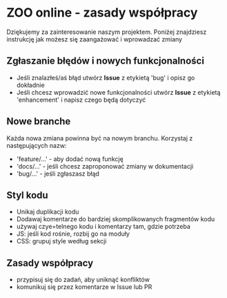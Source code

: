 # ZOO online - zasady współpracy
Dziękujemy za zainteresowanie naszym projektem. Poniżej znajdziesz instrukcję jak możesz się zaangażować i wprowadzać zmiany 

## Zgłaszanie błędów i nowych funkcjonalności 
  - Jeśli znalazłeś/aś błąd utwórz **Issue** z etykietą 'bug' i opisz go dokładnie
  - Jeśli chcesz wprowadzić nowe funkcjonalności utwórz **Issue** z etykietą 'enhancement' i napisz czego będą dotyczyć

## Nowe branche 
Każda nowa zmiana powinna być na nowym branchu. Korzystaj z następujących nazw:
- 'feature/...' - aby dodać nową funkcję
- 'docs/...' - jeśli chcesz zaproponować zmiany w dokumentacji
- 'bug/...' - jeśli zgłaszasz błąd


## Styl kodu 
- Unikaj duplikacji kodu
- Dodawaj komentarze do bardziej skomplikowanych fragmentów kodu
- używaj czye=telnego kodu i komentarzy tam, gdzie potrzeba
- JS: jeśli kod rośnie, rozbij go na moduły
- CSS: grupuj style według sekcji

  
## Zasady współpracy 
- przypisuj się do zadań, aby uniknąć konfliktów
- komunikuj się przez komentarze w Issue lub PR
